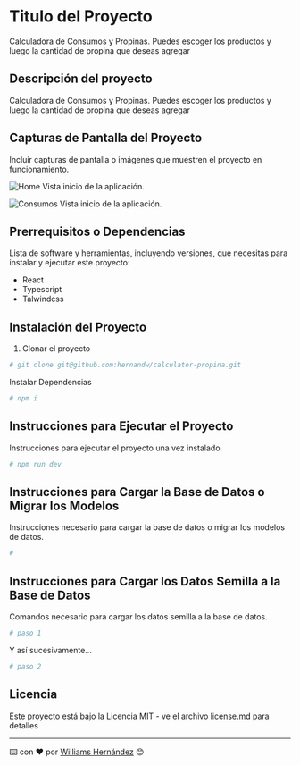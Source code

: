 # Titulo del Proyecto

Calculadora de Consumos y Propinas. Puedes escoger los productos y luego la cantidad de propina que deseas agregar

## Descripción del proyecto

Calculadora de Consumos y Propinas. Puedes escoger los productos y luego la cantidad de propina que deseas agregar

## Capturas de Pantalla del Proyecto

Incluir capturas de pantalla o imágenes que muestren el proyecto en funcionamiento.

![Home](images/calculadora.png)
Vista inicio de la aplicación.

![Consumos](images/calculadora2.png)
Vista inicio de la aplicación.

## Prerrequisitos o Dependencias

Lista de software y herramientas, incluyendo versiones, que necesitas para instalar y ejecutar este proyecto:

- React
- Typescript
- Talwindcss

## Instalación del Proyecto

1. Clonar el proyecto

```bash
# git clone git@github.com:hernandw/calculator-propina.git
```

Instalar Dependencias

```bash
# npm i
```

## Instrucciones para Ejecutar el Proyecto

Instrucciones para ejecutar el proyecto una vez instalado.

```bash
# npm run dev
```

## Instrucciones para Cargar la Base de Datos o Migrar los Modelos

Instrucciones necesario para cargar la base de datos o migrar los modelos de datos.

```bash
#
```

## Instrucciones para Cargar los Datos Semilla a la Base de Datos

Comandos necesario para cargar los datos semilla a la base de datos.

```bash
# paso 1
```

Y así sucesivamente...

```bash
# paso 2
```



## Licencia

Este proyecto está bajo la Licencia MIT - ve el archivo [license.md](LICENSE) para detalles

---


⌨️ con ❤️ por [Williams Hernández](https://github.com/hernandw) 😊
